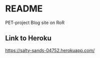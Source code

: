 # README

PET-project 
Blog site on RoR

## Link to Heroku
https://salty-sands-04752.herokuapp.com/ 
